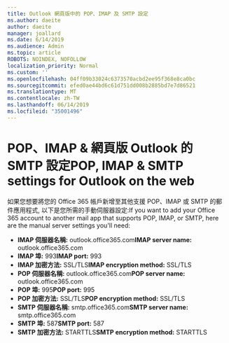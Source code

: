 ```yaml
---
title: Outlook 網頁版中的 POP、IMAP 及 SMTP 設定
ms.author: daeite
author: daeite
manager: joallard
ms.date: 6/14/2019
ms.audience: Admin
ms.topic: article
ROBOTS: NOINDEX, NOFOLLOW
localization_priority: Normal
ms.custom: ''
ms.openlocfilehash: 04ff09b33024c6373570acbd2ee95f368e8ca0bc
ms.sourcegitcommit: efed0ae44bd6c61d751dd008b2885bd7e7d86521
ms.translationtype: MT
ms.contentlocale: zh-TW
ms.lasthandoff: 06/14/2019
ms.locfileid: "35001496"
---
```

# <a name="pop-imap--smtp-settings-for-outlook-on-the-web"></a><span data-ttu-id="7e3bf-102">POP、IMAP & 網頁版 Outlook 的 SMTP 設定</span><span class="sxs-lookup"><span data-stu-id="7e3bf-102">POP, IMAP & SMTP settings for Outlook on the web</span></span>

<span data-ttu-id="7e3bf-103">如果您想要將您的 Office 365 帳戶新增至其他支援 POP、IMAP 或 SMTP 的郵件應用程式, 以下是您所需的手動伺服器設定:</span><span class="sxs-lookup"><span data-stu-id="7e3bf-103">If you want to add your Office 365 account to another mail app that supports POP, IMAP, or SMTP, here are the manual server settings you'll need:</span></span>
  
- <span data-ttu-id="7e3bf-104">**IMAP 伺服器名稱:** outlook.office365.com</span><span class="sxs-lookup"><span data-stu-id="7e3bf-104">**IMAP server name:** outlook.office365.com</span></span>
- <span data-ttu-id="7e3bf-105">**IMAP 埠:** 993</span><span class="sxs-lookup"><span data-stu-id="7e3bf-105">**IMAP port:** 993</span></span>
- <span data-ttu-id="7e3bf-106">**IMAP 加密方法:** SSL/TLS</span><span class="sxs-lookup"><span data-stu-id="7e3bf-106">**IMAP encryption method:** SSL/TLS</span></span>
- <span data-ttu-id="7e3bf-107">**POP 伺服器名稱:** outlook.office365.com</span><span class="sxs-lookup"><span data-stu-id="7e3bf-107">**POP server name:** outlook.office365.com</span></span>  
- <span data-ttu-id="7e3bf-108">**POP 埠:** 995</span><span class="sxs-lookup"><span data-stu-id="7e3bf-108">**POP port:** 995</span></span>  
- <span data-ttu-id="7e3bf-109">**POP 加密方法:** SSL/TLS</span><span class="sxs-lookup"><span data-stu-id="7e3bf-109">**POP encryption method:** SSL/TLS</span></span>  
- <span data-ttu-id="7e3bf-110">**SMTP 伺服器名稱:** smtp.office365.com</span><span class="sxs-lookup"><span data-stu-id="7e3bf-110">**SMTP server name:** smtp.office365.com</span></span>
- <span data-ttu-id="7e3bf-111">**SMTP 埠:** 587</span><span class="sxs-lookup"><span data-stu-id="7e3bf-111">**SMTP port:** 587</span></span>
- <span data-ttu-id="7e3bf-112">**SMTP 加密方法:** STARTTLS</span><span class="sxs-lookup"><span data-stu-id="7e3bf-112">**SMTP encryption method:** STARTTLS</span></span>